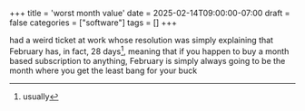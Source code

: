 +++
title = 'worst month value'
date = 2025-02-14T09:00:00-07:00
draft = false
categories = ["software"]
tags = []
+++

had a weird ticket at work whose resolution was simply explaining that February has, in fact, 28 days[^1], meaning
that if you happen to buy a month based subscription to anything, February is simply always going to be the month where
you get the least bang for your buck

[^1]: usually